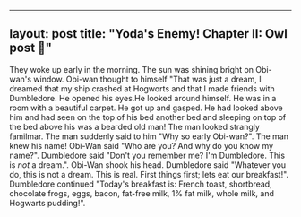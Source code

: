 ---
layout: post
title:  "Yoda's Enemy! Chapter II: Owl post 🦉"
--

They woke up early in the morning. The sun was shining bright on Obi-wan's window. Obi-wan thought to himself "That was just a dream, I dreamed that my ship crashed at Hogworts and that I made friends with Dumbledore. He opened his eyes.He looked around himself. He was in a room with a beautiful carpet. He got up and gasped. He had looked above him and had seen on the top of his bed another bed and sleeping on top of the bed above his was a bearded old man! The man looked strangly familmar. The man suddenly said to him "Why so early Obi-wan?". The man knew his name! Obi-Wan said "Who are you? And why do you know my name?". Dumbledore said "Don't you remember me? I'm Dumbledore. This is _not_ a dream.". Obi-Wan shook his head. Dumbledore said "Whatever you do, this is not a dream. This is real. First things first; lets eat our breakfast!". Dumbledore continued "Today's breakfast is: French toast, shortbread, chocolate frogs, eggs, bacon, fat-free milk, 1% fat milk, whole milk, and Hogwarts pudding!".
